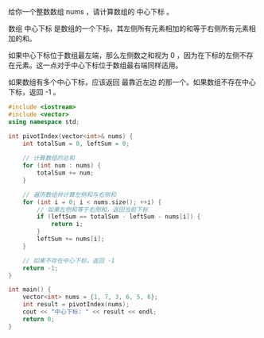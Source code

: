 给你一个整数数组 nums ，请计算数组的 中心下标 。

数组 中心下标 是数组的一个下标，其左侧所有元素相加的和等于右侧所有元素相加的和。

如果中心下标位于数组最左端，那么左侧数之和视为 0 ，因为在下标的左侧不存在元素。这一点对于中心下标位于数组最右端同样适用。

如果数组有多个中心下标，应该返回 最靠近左边 的那一个。如果数组不存在中心下标，返回 -1 。

```C++
#include <iostream>
#include <vector>
using namespace std;

int pivotIndex(vector<int>& nums) {
    int totalSum = 0, leftSum = 0;
    
    // 计算数组的总和
    for (int num : nums) {
        totalSum += num;
    }

    // 遍历数组并计算左侧和与右侧和
    for (int i = 0; i < nums.size(); ++i) {
        // 如果左侧和等于右侧和，返回当前下标
        if (leftSum == totalSum - leftSum - nums[i]) {
            return i;
        }
        leftSum += nums[i];
    }

    // 如果不存在中心下标，返回 -1
    return -1;
}

int main() {
    vector<int> nums = {1, 7, 3, 6, 5, 6};
    int result = pivotIndex(nums);
    cout << "中心下标: " << result << endl;
    return 0;
}

```

